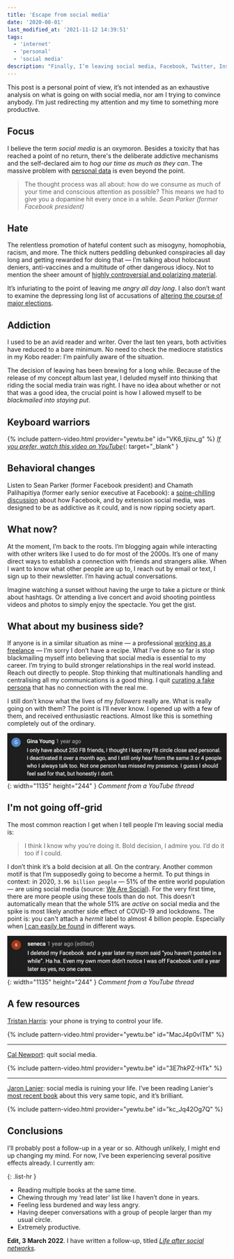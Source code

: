 ```yaml
---
title: 'Escape from social media'
date: '2020-08-01'
last_modified_at: '2021-11-12 14:39:51'
tags:
  - 'internet'
  - 'personal'
  - 'social media'
description: "Finally, I’m leaving social media, Facebook, Twitter, Instagram, WhatsApp, Reddit, redirecting my attention and my time to something more productive."
---
```

This post is a personal point of view, it’s not intended as an exhaustive analysis on what is going on with social media, nor am I trying to convince anybody. I’m just redirecting my attention and my time to something more productive.

## Focus

I believe the term _social media_ is an oxymoron. Besides a toxicity that has reached a point of no return, there's the deliberate addictive mechanisms and the self-declared aim to _hog our time as much as they can_. The massive problem with [personal data](https://en.wikipedia.org/wiki/Facebook%E2%80%93Cambridge_Analytica_data_scandal) is even beyond the point.

> The thought process was all about: how do we consume as much of your time and conscious attention as possible? This means we had to give you a dopamine hit every once in a while.
> <cite>Sean Parker (former Facebook president)</cite>

## Hate

The relentless promotion of hateful content such as misogyny, homophobia, racism, and more. The thick nutters peddling debunked conspiracies all day long and getting rewarded for doing that — I’m talking about holocaust deniers, anti-vaccines and a multitude of other dangerous idiocy. Not to mention the sheer amount of [highly controversial and polarizing material](https://www.theguardian.com/technology/2020/jul/26/yael-eisenstat-facebook-is-ripe-for-manipulation-and-viral-misinformation).

It’s infuriating to the point of leaving me _angry all day long_. I also don’t want to examine the depressing long list of accusations of [altering the course of major elections](https://www.npr.org/sections/alltechconsidered/2017/11/16/564542100/how-disinformation-and-distortions-on-social-media-affected-elections-worldwide).

## Addiction

I used to be an avid reader and writer. Over the last ten years, both activities have reduced to a bare minimum. No need to check the mediocre statistics in my Kobo reader: I’m painfully aware of the situation.

The decision of leaving has been brewing for a long while. Because of the release of my concept album last year, I deluded myself into thinking that riding the social media train was right. I have no idea about whether or not that was a good idea, the crucial point is how I allowed myself to be _blackmailed into staying put_.

## Keyboard warriors

{% include pattern-video.html provider="yewtu.be" id="VK6_tjizu_g" %}
[_If you prefer, watch this video on YouTube_](https://youtu.be/VK6_tjizu_g){: target="_blank" }

## Behavioral changes

Listen to Sean Parker (former Facebook president) and Chamath Palihapitiya (former early senior executive at Facebook): a [spine-chilling discussion](https://youtu.be/J54k7WrbfMg) about how Facebook, and by extension social media, was designed to be as addictive as it could, and is now ripping society apart.

## What now?

At the moment, I’m back to the roots. I’m blogging again while interacting with other writers like I used to do for most of the 2000s. It’s one of many direct ways to establish a connection with friends and strangers alike. When I want to know what other people are up to, I reach out by email or text, I sign up to their newsletter. I’m having actual conversations.

Imagine watching a sunset without having the urge to take a picture or think about hashtags. Or attending a live concert and avoid shooting pointless videos and photos to simply enjoy the spectacle. You get the gist.

## What about my business side?

If anyone is in a similar situation as mine — a professional [working as a freelance](https://minutestomidnight.co.uk/) — I’m sorry I don’t have a recipe. What I’ve done so far is stop blackmailing myself into believing that social media is essential to my career. I’m trying to build stronger relationships in the real world instead. Reach out directly to people. Stop thinking that multinationals handling and centralising all my communications is a good thing. I quit [curating a fake persona](https://www.nytimes.com/2017/05/09/learning/are-you-the-same-person-on-social-media-as-you-are-in-real-life.html) that has no connection with the real me.

I still don’t know what the lives of my _followers_ really are. What is really going on with them? The point is I’ll never know. I opened up with a few of them, and received enthusiastic reactions. Almost like this is something completely out of the ordinary.

![Comment from a YouTube thread](/assets/images/fb-deactivated.jpg){: width="1135" height="244" }
*Comment from a YouTube thread*

## I'm not going off-grid

The most common reaction I get when I tell people I’m leaving social media is:

> I think I know why you’re doing it. Bold decision, I admire you. I’d do it too if I could.

I don’t think it’s a bold decision at all. On the contrary. Another common motif is that I’m supposedly going to become a hermit. To put things in context: in 2020, `3.96 billion people` — 51% of the entire world population — are using social media (source: [We Are Social](https://wearesocial.com/sg/blog/2020/07/more-than-half-of-the-people-on-earth-now-use-social-media)). For the very first time, there are more people using these tools than do not. This doesn’t automatically mean that the whole 51% are _active_ on social media and the spike is most likely another side effect of COVID-19 and lockdowns. The point is: you can't attach a _hermit_ label to almost 4 billion people. Especially when [I can easily be found](/contact/) in different ways.

![Comment from a YouTube thread](/assets/images/fb-deactivated-02.jpg){: width="1135" height="244" }
*Comment from a YouTube thread*

## A few resources

[Tristan Harris](https://youtu.be/MacJ4p0vITM): your phone is trying to control your life.

{% include pattern-video.html provider="yewtu.be" id="MacJ4p0vITM" %}

---

[Cal Newport](https://youtu.be/3E7hkPZ-HTk): quit social media.

{% include pattern-video.html provider="yewtu.be" id="3E7hkPZ-HTk" %}

---

[Jaron Lanier](https://youtu.be/kc_Jq42Og7Q): social media is ruining your life. I’ve been reading Lanier's [most recent book](https://www.kobo.com/gb/en/ebook/ten-arguments-for-deleting-your-social-media-accounts-right-now-1) about this very same topic, and it’s brilliant.

{% include pattern-video.html provider="yewtu.be" id="kc_Jq42Og7Q" %}

## Conclusions

I’ll probably post a follow-up in a year or so. Although unlikely, I might end up changing my mind. For now, I’ve been experiencing several positive effects already. I currently am:

{: .list-hr }
- Reading multiple books at the same time.
- Chewing through my ‘read later’ list like I haven’t done in years.
- Feeling less burdened and way less angry.
- Having deeper conversations with a group of people larger than my usual circle.
- Extremely productive.

<aside class="warning">
  <p><strong>Edit, 3 March 2022</strong>. I have written a follow-up, titled <a href="{{ site.url }}/blog/life-after-social-networks/"><em>Life after social networks</em></a>.</p>
</aside>